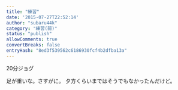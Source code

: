 ```yaml
---
title: "練習"
date: '2015-07-27T22:52:14'
author: "subaru44k"
category: "練習(弱)"
status: "publish"
allowComments: true
convertBreaks: false
entryHash: "8ed3f539562c6186930fcf4b2dfba13a"
---
```

20分ジョグ

足が重いな。さすがに。
夕方くらいまではそうでもなかったんだけど。
